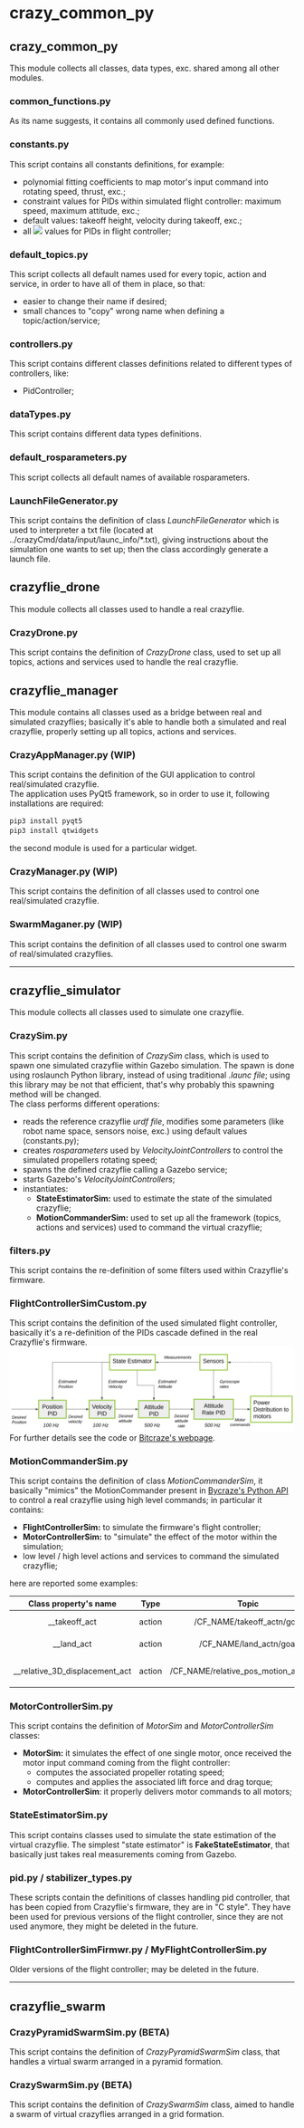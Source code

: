 # crazy_common_py
## crazy_common_py
This module collects all classes, data types, exc. shared among all other modules.
### common_functions.py
As its name suggests, it contains all commonly used defined functions.
### constants.py
This script contains all constants definitions, for example:
* polynomial fitting coefficients to map motor's input command into rotating speed, thrust, exc.;
* constraint values for PIDs within simulated flight controller: maximum speed, maximum attitude, exc.;
* default values: takeoff height, velocity during takeoff, exc.;
* all <img src="https://render.githubusercontent.com/render/math?math=k_p,k_i,k_d"> values for PIDs in flight controller;

### default_topics.py
This script collects all default names used for every topic, action and service, in order to have all of them in place,
so that:
* easier to change their name if desired;
* small chances to "copy" wrong name when defining a topic/action/service;

### controllers.py
This script contains different classes definitions related to different types of controllers, like:
* PidController;

### dataTypes.py
This script contains different data types definitions.

### default_rosparameters.py
This script collects all default names of available rosparameters.

### LaunchFileGenerator.py
This script contains the definition of class *LaunchFileGenerator* which is used to interpreter a txt file (located at 
../crazyCmd/data/input/launc_info/*.txt), giving instructions about the simulation one wants to set up; then the class 
accordingly generate a launch file.

## crazyflie_drone
This module collects all classes used to handle a real crazyflie.

### CrazyDrone.py
This script contains the definition of *CrazyDrone* class, used to set up all topics, actions and services used to 
handle the real crazyflie.

## crazyflie_manager
This module contains all classes used as a bridge between real and simulated crazyflies; basically it's able to handle 
both a simulated and real crazyflie, properly setting up all topics, actions and services.

### CrazyAppManager.py (WIP)
This script contains the definition of the GUI application to control real/simulated crazyflie.
<br/>The application uses PyQt5 framework, so in order to use it, following installations are required:
```bat
pip3 install pyqt5
pip3 install qtwidgets
```
the second module is used for a particular widget.
### CrazyManager.py (WIP)
This script contains the definition of all classes used to control one real/simulated crazyflie.


### SwarmMaganer.py (WIP)
This script contains the definition of all classes used to control one swarm of real/simulated crazyflies.

---
## crazyflie_simulator
This module collects all classes used to simulate one crazyflie.

### CrazySim.py
This script contains the definition of *CrazySim* class, which is used to spawn one simulated crazyflie within Gazebo 
simulation. The spawn is done using roslaunch Python library, instead of using traditional *.launc file*; using this 
library may be not that efficient, that's why probably this spawning method will be changed. </br> 
The class performs different operations:
* reads the reference crazyflie *urdf file*, modifies some parameters (like robot name space, sensors noise, exc.) using default values (constants.py);
* creates *rosparameters* used by *VelocityJointControllers* to control the simulated propellers rotating speed;
* spawns the defined crazyflie calling a Gazebo service;
* starts Gazebo's *VelocityJointControllers*;
* instantiates:
  * **StateEstimatorSim:** used to estimate the state of the simulated crazyflie;
  * **MotionCommanderSim:** used to set up all the framework (topics, actions and services) used to command the virtual crazyflie;

### filters.py
This script contains the re-definition of some filters used within Crazyflie's firmware.

### FlightControllerSimCustom.py
This script contains the definition of the used simulated flight controller, basically it's a re-definition of the 
PIDs cascade defined in the real Crazyflie's firmware. </br>
![Crazyflie PIDs cascade](../../README_images/cascaded_pid_controller.png)
For further details see the code or [Bitcraze's webpage](https://www.bitcraze.io/documentation/repository/crazyflie-firmware/master/functional-areas/sensor-to-control/controllers/).

### MotionCommanderSim.py
This script contains the definition of class *MotionCommanderSim*, it basically "mimics" the MotionCommander present 
in [Bycraze's Python API](https://www.bitcraze.io/documentation/repository/crazyflie-lib-python/master/user-guides/python_api/)
to control a real crazyflie using high level commands; in particular it contains:
* **FlightControllerSim:** to simulate the firmware's flight controller;
* **MotorControllerSim:** to "simulate" the effect of the motor within the simulation;
* low level / high level actions and services to command the simulated crazyflie;

here are reported some examples:

Class property's name | Type | Topic | Type of message | Operation
:---: | :---: | :---: | :---: | :---: 
__takeoff_act | action | /CF_NAME/takeoff_actn/goal | TakeoffAction | performs takeoff
__land_act | action | /CF_NAME/land_actn/goal | TakeoffAction | performs landing
__relative_3D_displacement_act | action | /CF_NAME/relative_pos_motion_actn/goal | Destination3DAction | performs a relative motion

### MotorControllerSim.py
This script contains the definition of *MotorSim* and *MotorControllerSim* classes:
* **MotorSim:** it simulates the effect of one single motor, once received the motor input command coming from the flight controller:
  * computes the associated propeller rotating speed;
  * computes and applies the associated lift force and drag torque;
* **MotorControllerSim**: it properly delivers motor commands to all motors;

### StateEstimatorSim.py
This script contains classes used to simulate the state estimation of the virtual crazyflie. The simplest "state estimator"
 is **FakeStateEstimator**, that basically just takes real measurements coming from Gazebo.

### pid.py / stabilizer_types.py
These scripts contain the definitions of classes handling pid controller, that has been copied from Crazyflie's firmware,
they are in "C style". They have been used for previous versions of the flight controller, since they are not used 
anymore, they might be deleted in the future.

### FlightControllerSimFirmwr.py / MyFlightControllerSim.py
Older versions of the flight controller; may be deleted in the future.

---
## crazyflie_swarm
### CrazyPyramidSwarmSim.py (BETA)
This script contains the definition of *CrazyPyramidSwarmSim* class, that handles a virtual swarm arranged in a pyramid 
formation.

### CrazySwarmSim.py (BETA)
This script contains the definition of *CrazySwarmSim* class, aimed to handle a swarm of virtual crazyflies arranged in 
a grid formation.